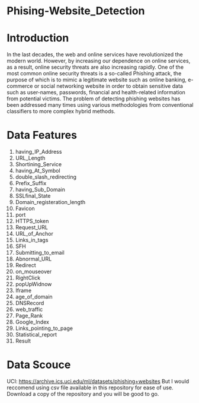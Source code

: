 # Phising-Website_Detection
# Introduction
In the last decades, the web and online services have revolutionized the modern world. However, by increasing our dependence on online services, as a result, online security threats are also increasing rapidly. One of the most common online security threats is a so-called Phishing attack, the purpose of which is to mimic a legitimate website such as online banking, e-commerce or social networking website in order to obtain sensitive data such as user-names, passwords, financial and health-related information from potential victims. The problem of detecting phishing websites has been addressed many times using various methodologies from conventional classifiers to more complex hybrid methods.
# Data Features
1.  having_IP_Address 
2.  URL_Length 
2.  Shortining_Service
3.  having_At_Symbol 
4.  double_slash_redirecting
5.  Prefix_Suffix
6.  having_Sub_Domain
7.  SSLfinal_State 
8.  Domain_registeration_length
9.  Favicon
10. port 
11. HTTPS_token 
12. Request_URL
13. URL_of_Anchor
14. Links_in_tags
15. SFH 
16. Submitting_to_email
17. Abnormal_URL
18. Redirect 
19. on_mouseover
20. RightClick 
21. popUpWidnow 
22. Iframe
23. age_of_domain
24. DNSRecord
25. web_traffic
26. Page_Rank
27. Google_Index
28. Links_pointing_to_page
29. Statistical_report
30. Result
# Data Scouce
UCI: https://archive.ics.uci.edu/ml/datasets/phishing+websites
But I would reccomend using csv file available in this repository for ease of use.
Download a copy of the repository and you will be good to go.

